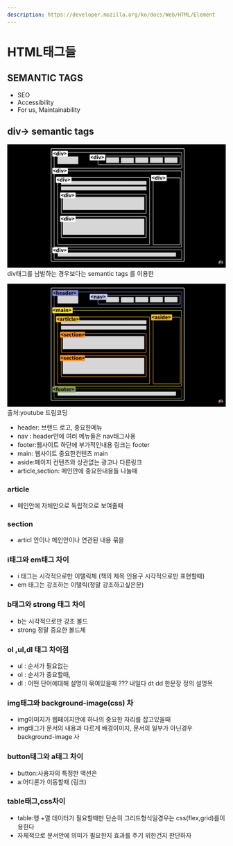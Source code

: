 ```yaml
---
description: https://developer.mozilla.org/ko/docs/Web/HTML/Element
---
```


# HTML태그들

## SEMANTIC TAGS

* SEO
* Accessibility&#x20;
* For us, Maintainability

## div-> semantic tags&#x20;

![](../.gitbook/assets/image.png)div태그를 남발하는 경우보다는 semantic tags 를 이용한

![](<../.gitbook/assets/image (2).png>)\
출처:youtube 드림코딩&#x20;

* header: 브랜드 로고, 중요한메뉴
* nav : header안에 여러 메뉴들은 nav태그사용
* footer:웹사이트 하단에 부가적인내용 링크는 footer
* main: 웹사이트 중요한컨텐츠 main
* aside:페이지 컨텐츠와 상관없는 광고나 다른링크
* article,section: 메인안에 중요한내용들 나눌때&#x20;

### article

* 메인안에 자체만으로 독립적으로 보여줄때

### section

* articl 안이나 메인안이나 연관된 내용 묶을

### i태그와 em태그 차이

* i 태그는 시각적으로만 이탤릭체 (책의 제목 인용구 시각적으로만 표현할때)
* em 태그는 강조하는 이탤릭(정말 강조하고싶은문)

### b태그와 strong 태그 차이

* b는 시각적으로만 강조 볼드
* strong 정말 중요한 볼드체

### ol ,ul,dl 태그 차이점

* ul : 순서가 필요없는&#x20;
* ol : 순서가 중요할때,
* dl : 어떤 단어에대해 설명이 묶여있을때 ??? 내일다 dt dd 한문장 정의 설명목

### img태그와 background-image(css) 차

* img이미지가 웹페이지안에 하나의 중요한 자리를 잡고있을때
* img태그가 문서의 내용과 다르게 배경이미지,  문서의 일부가 아닌경우 background-image 사

### button태그와 a태그 차이

* button:사용자의 특정한 액션은
* a:어디론가 이동할때 (링크)

### table태그,css차이

* table:행 +열 데이터가 필요할때만  단순히 그리드형식일경우는 css(flex,grid)를이용한다&#x20;
* 자체적으로 문서안에 의미가 필요한지 효과를 주기 위한건지 판단하자

